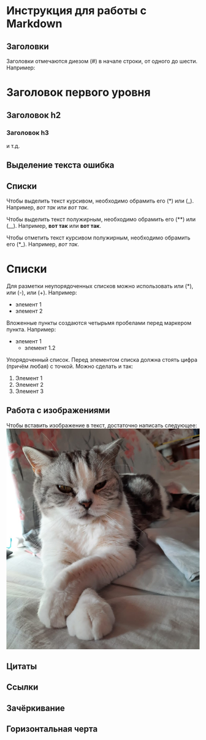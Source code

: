 # Инструкция для работы с Markdown

## Заголовки

Заголовки отмечаются диезом (#) в начале строки, от одного до шести. Например:

# Заголовок первого уровня #
## Заголовок h2
### Заголовок h3

и т.д.

## Выделение текста ошибка

## Списки
Чтобы выделить текст курсивом, необходимо обрамить его (*) или (_). Например, *вот так* или _вот так_.

Чтобы выделить текст полужирным, необходимо обрамить его (**) или (__). Например, **вот так** или __вот так__.

Чтобы отметить текст курсивом полужирным, необходимо обрамить его (*_). Например, *_вот так_*.

# Списки

Для разметки неупорядоченных списков можно использовать или (*), или (-), или (+). Например:

* элемент 1
* элемент 2

Вложенные пункты создаются четырьмя пробелами перед маркером пункта. Например:

* элемент 1
    * элемент 1.2

Упорядоченный список. Перед элементом списка должна стоять цифра (причём любая) с точкой. Можно сделать и так:

1. Элемент 1
0. Элемент 2
0. Элемент 3

## Работа с изображениями

Чтобы вставить изображение в текст, достаточно написать следующее:
![Привет, это Фортуна](Фортуна.jpg)

## Цитаты

## Ссылки

## Зачёркивание

## Горизонтальная черта
